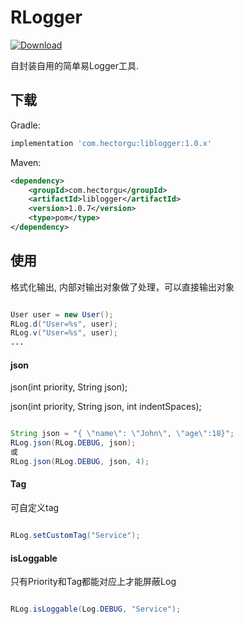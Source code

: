 # RLogger

[![Download][jcenter-svg]][jcenter-link]

自封装自用的简单易Logger工具.

## 下载

Gradle:

```gradle
implementation 'com.hectorgu:liblogger:1.0.x'
```

Maven:

```xml
<dependency>
	<groupId>com.hectorgu</groupId>
	<artifactId>liblogger</artifactId>
	<version>1.0.7</version>
	<type>pom</type>
</dependency>
```

## 使用

格式化输出, 内部对输出对象做了处理，可以直接输出对象

```java

User user = new User();
RLog.d("User=%s", user);
RLog.v("User=%s", user);
...
```

#### json

json(int priority, String json);

json(int priority, String json, int indentSpaces);

```java

String json = "{ \"name\": \"John\", \"age\":18}";
RLog.json(RLog.DEBUG, json);
或
RLog.json(RLog.DEBUG, json, 4);

```

#### Tag

可自定义tag

```java

RLog.setCustomTag("Service");

```

#### isLoggable

只有Priority和Tag都能对应上才能屏蔽Log

```java

RLog.isLoggable(Log.DEBUG, "Service");

```

[jcenter-svg]: https://api.bintray.com/packages/hectorgu/maven/liblogger/images/download.svg?version=1.0.8
[jcenter-link]: https://bintray.com/hectorgu/maven/liblogger/1.0.8/link
